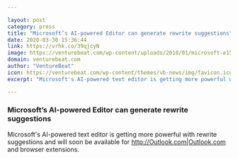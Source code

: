 ```yaml
---

layout: post
category: press
title: "Microsoft’s AI-powered Editor can generate rewrite suggestions"
date: 2020-03-30 15:36:44
link: https://vrhk.co/39qjcyN
image: https://venturebeat.com/wp-content/uploads/2018/01/microsoft-e1527266497382.jpg?w=1200&strip=all
domain: venturebeat.com
author: "VentureBeat"
icon: https://venturebeat.com/wp-content/themes/vb-news/img/favicon.ico
excerpt: "Microsoft's AI-powered text editor is getting more powerful with rewrite suggestions and will soon be available for <http://Outlook.com|Outlook.com> and browser extensions."

---
```


### Microsoft’s AI-powered Editor can generate rewrite suggestions

Microsoft's AI-powered text editor is getting more powerful with rewrite suggestions and will soon be available for <http://Outlook.com|Outlook.com> and browser extensions.